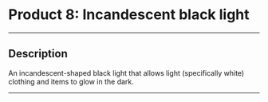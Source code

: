 # Product 8: Incandescent black light

---

## Description

An incandescent-shaped black light that allows light (specifically white) clothing and items to glow in the dark.

---